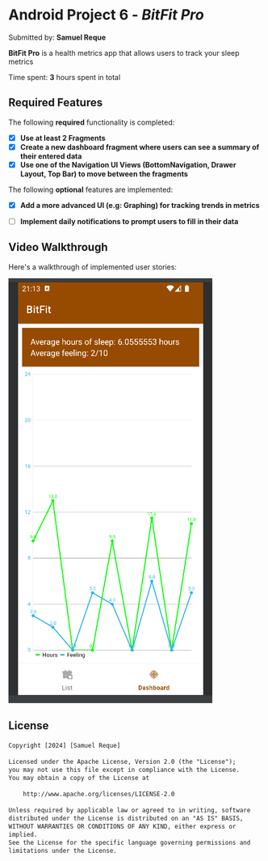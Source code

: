 # Android Project 6 - *BitFit Pro*

Submitted by: **Samuel Reque**

**BitFit Pro** is a health metrics app that allows users to track your sleep metrics

Time spent: **3** hours spent in total

## Required Features

The following **required** functionality is completed:

- [x] **Use at least 2 Fragments**
- [x] **Create a new dashboard fragment where users can see a summary of their entered data**
- [x] **Use one of the Navigation UI Views (BottomNavigation, Drawer Layout, Top Bar) to move between the fragments**

The following **optional** features are implemented:

- [x] **Add a more advanced UI (e.g: Graphing) for tracking trends in metrics**
- [ ] **Implement daily notifications to prompt users to fill in their data**


## Video Walkthrough

Here's a walkthrough of implemented user stories:

<img src='https://github.com/samoreque/labs/blob/Unit6/Wordle/bitfit/screenshot.png' title='Image Walkthrough' width='' alt='Video Walkthrough' />


## License

    Copyright [2024] [Samuel Reque]

    Licensed under the Apache License, Version 2.0 (the "License");
    you may not use this file except in compliance with the License.
    You may obtain a copy of the License at

        http://www.apache.org/licenses/LICENSE-2.0

    Unless required by applicable law or agreed to in writing, software
    distributed under the License is distributed on an "AS IS" BASIS,
    WITHOUT WARRANTIES OR CONDITIONS OF ANY KIND, either express or implied.
    See the License for the specific language governing permissions and
    limitations under the License.